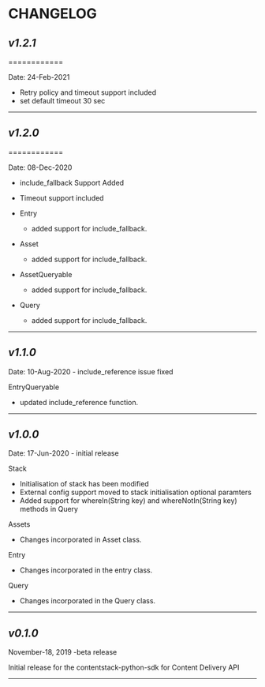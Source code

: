 # CHANGELOG

## _v1.2.1_

============

Date: 24-Feb-2021

- Retry policy and timeout support included
- set default timeout 30 sec
-----------------------------


## _v1.2.0_

============

Date: 08-Dec-2020

- include_fallback Support Added
- Timeout support included

- Entry
  - added support for include_fallback.
- Asset
  - added support for include_fallback.
- AssetQueryable
  - added support for include_fallback.
- Query
  - added support for include_fallback.

-----------------------------

## _v1.1.0_

Date: 10-Aug-2020 - include_reference issue fixed

EntryQueryable

- updated include_reference function.

-----------------------------

## _v1.0.0_

Date: 17-Jun-2020 - initial release

Stack

- Initialisation of stack has been modified
- External config support moved to stack initialisation optional paramters
- Added support for whereIn(String key) and whereNotIn(String key) methods in Query

Assets

- Changes incorporated in Asset class.

Entry

- Changes incorporated in the entry class.

Query

- Changes incorporated in the Query class.

-----------------------------

## _v0.1.0_

November-18, 2019 -beta release

Initial release for the contentstack-python-sdk for Content Delivery API

-----------------------------
